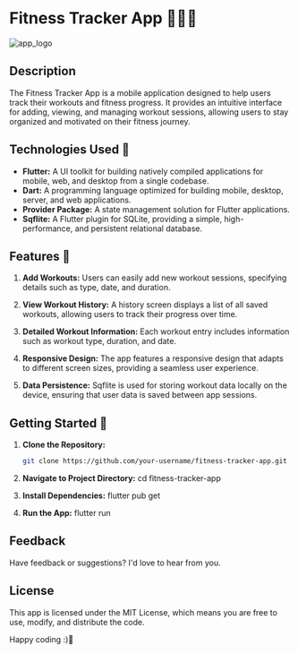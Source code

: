 # Fitness Tracker App 🏋️‍♂️📱

![app_logo](https://github.com/ayeshabaloch123/Fitness-Tracking-Flutter-App/assets/90467681/818a23be-fb1e-4436-8877-3bd744afdb83)

## Description

The Fitness Tracker App is a mobile application designed to help users track their workouts and fitness progress. It provides an intuitive interface for adding, viewing, and managing workout sessions, allowing users to stay organized and motivated on their fitness journey.

## Technologies Used 🚀

- **Flutter:** A UI toolkit for building natively compiled applications for mobile, web, and desktop from a single codebase.
- **Dart:** A programming language optimized for building mobile, desktop, server, and web applications.
- **Provider Package:** A state management solution for Flutter applications.
- **Sqflite:** A Flutter plugin for SQLite, providing a simple, high-performance, and persistent relational database.

## Features 🌟

1. **Add Workouts:** Users can easily add new workout sessions, specifying details such as type, date, and duration.

2. **View Workout History:** A history screen displays a list of all saved workouts, allowing users to track their progress over time.

3. **Detailed Workout Information:** Each workout entry includes information such as workout type, duration, and date.

4. **Responsive Design:** The app features a responsive design that adapts to different screen sizes, providing a seamless user experience.

5. **Data Persistence:** Sqflite is used for storing workout data locally on the device, ensuring that user data is saved between app sessions.

## Getting Started 🚀

1. **Clone the Repository:**
   ```bash
   git clone https://github.com/your-username/fitness-tracker-app.git

2. **Navigate to Project Directory:**
    cd fitness-tracker-app

3. **Install Dependencies:**
    flutter pub get

4. **Run the App:**
    flutter run

## Feedback
 Have feedback or suggestions? I'd love to hear from you.

## License
This app is licensed under the MIT License, which means you are free to use, modify, and distribute the code.

Happy coding :)🚀




